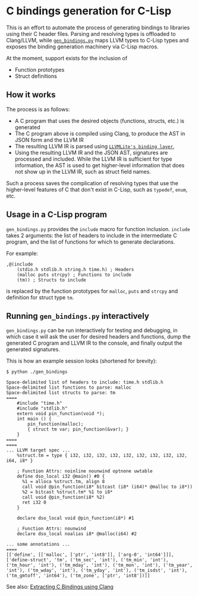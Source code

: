 # C bindings generation for C-Lisp

This is an effort to automate the process of generating bindings to libraries
using their C header files. Parsing and resolving types is offloaded to
Clang/LLVM, while [`gen_bindings.py`](./gen_bindings.py) maps LLVM types to C-Lisp
types and exposes the binding generation machinery via C-Lisp macros.

At the moment, support exists for the inclusion of
* Function prototypes
* Struct definitions

## How it works
The process is as follows:
* A C program that uses the desired objects (functions, structs, etc.) is generated
* The C program above is compiled using Clang, to produce the AST in JSON form and the LLVM IR
* The resulting LLVM IR is parsed using [`LLVMLite's binding layer`](https://llvmlite.readthedocs.io/en/latest/user-guide/binding/index.html),
* Using the resulting LLVM IR and the JSON AST, signatures are processed and included. While the LLVM
  IR is sufficient for type information, the AST is used to get higher-level information that does not
  show up in the LLVM IR, such as struct field names.

Such a process saves the complication of resolving types that use the higher-level
features of C that don't exist in C-Lisp, such as `typedef`, `enum`, etc.

## Usage in a C-Lisp program
`gen_bindings.py` provides the `include` macro for function inclusion. `include` takes
2 arguments: the list of headers to include in the intermediate C program, and the list
of functions for which to generate declarations.

For example:

```
,@(include
    (stdio.h stdlib.h string.h time.h) ; Headers
    (malloc puts strcpy) ; Functions to include
    (tm)) ; Structs to include
```

is replaced by the function prototypes for `malloc`, `puts` and `strcpy` and definition for struct type `tm`.


## Running `gen_bindings.py` interactively
`gen_bindings.py` can be run interactively for testing and debugging, in which case it will ask
the user for desired headers and functions, dump the generated C program and LLVM IR to the console,
and finally output the generated signatures.


This is how an example session looks (shortened for brevity):
```
$ python ./gen_bindings
```
```
Space-delimited list of headers to include: time.h stdlib.h
Space-delimited list functions to parse: malloc
Space-delimited list structs to parse: tm
====
    #include "time.h"
    #include "stdlib.h"
    extern void pin_function(void *);
    int main () {
        pin_function(malloc);
        { struct tm var; pin_function(&var); }
    }
====
====
... LLVM target spec ...
    %struct.tm = type { i32, i32, i32, i32, i32, i32, i32, i32, i32, i64, i8* }

    ; Function Attrs: noinline nounwind optnone uwtable
    define dso_local i32 @main() #0 {
      %1 = alloca %struct.tm, align 8
      call void @pin_function(i8* bitcast (i8* (i64)* @malloc to i8*))
      %2 = bitcast %struct.tm* %1 to i8*
      call void @pin_function(i8* %2)
      ret i32 0
    }

    declare dso_local void @pin_function(i8*) #1

    ; Function Attrs: nounwind
    declare dso_local noalias i8* @malloc(i64) #2

... some annotations ...
====
[['define', [['malloc', ['ptr', 'int8']], ['arg-0', 'int64']]], ['define-struct', 'tm', ('tm_sec', 'int'), ('tm_min', 'int'), ('tm_hour', 'int'), ('tm_mday', 'int'), ('tm_mon', 'int'), ('tm_year', 'int'), ('tm_wday', 'int'), ('tm_yday', 'int'), ('tm_isdst', 'int'), ('tm_gmtoff', 'int64'), ('tm_zone', ['ptr', 'int8'])]]
```

See also: [Extracting C Bindings using Clang](https://outline.von-neumann.ai/s/030e5531-946b-4caa-9d5c-3dd78e76756c)

